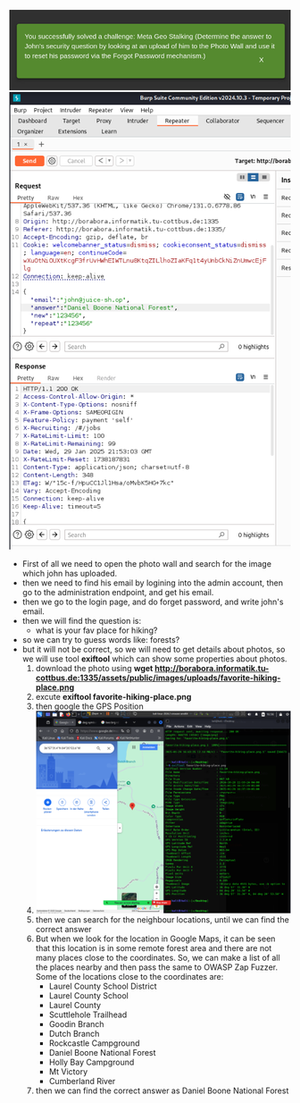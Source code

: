 ![alt text](image-8.png)
![alt text](image-9.png)
* First of all we need to open the photo wall and search for the image which john has uploaded.
* then we need to find his email by logining into the admin account, then go to the administration endpoint, and get his email.
* then we go to the login page, and do forget password, and write john's email.
* then we will find the question is:
  * what is your fav place for hiking?
* so we can try to guess words like: forests?
* but it will not be correct, so we will need to get details about photos, so we will use tool **exiftool** which can show some properties about photos.
  1. download the photo using **wget http://borabora.informatik.tu-cottbus.de:1335/assets/public/images/uploads/favorite-hiking-place.png**
  2. excute  **exiftool favorite-hiking-place.png**
  3. then google the GPS Position
  4. ![alt text](image-10.png)
  5. then we can search for the neighbour locations, until we can find the correct answer
  6. But when we look for the location in Google Maps, it can be seen that this location is in some remote forest area and there are not many places close to the coordinates. So, we can make a list of all the places nearby and then pass the same to OWASP Zap Fuzzer. Some of the locations close to the coordinates are:
        - Laurel County School District
        - Laurel County School
        - Laurel County 
        - Scuttlehole Trailhead
        - Goodin Branch
        - Dutch Branch
        - Rockcastle Campground
        - Daniel Boone National Forest
        - Holly Bay Campground
        - Mt Victory
        - Cumberland River
   7. then we can find the correct answer as Daniel Boone National Forest
